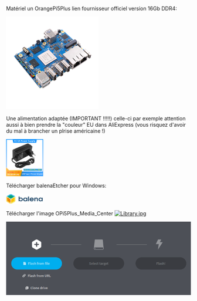 Matériel un OrangePi5Plus lien fournisseur officiel version 16Gb DDR4:

[<img src="https://raw.githubusercontent.com/bbaranoff/OPi5Plus_Media_Center/main/pi5-plus-26.png"  width="50%" height="50%">](https://fr.aliexpress.com/item/1005005585029938.html?gatewayAdapt=glo2fra)

Une alimentation adaptée (IMPORTANT !!!!!) celle-ci par exemple attention aussi à bien prendre la "couleur" EU dans AliExpress (vous risquez d'avoir du mal à brancher un plrise américaine !)

[<img src="https://raw.githubusercontent.com/bbaranoff/OPi5Plus_Media_Center/ef955da02e8918e0d673091ec93c00e14725298e/Orange-Pi-5-adaptateur-d-alimentation-5V-4a-chargeur-20W-USB-Type-C-prise-EU-US.jpg" width="20%" height="20%">](https://fr.aliexpress.com/item/1005005078736401.html?gatewayAdapt=glo2fra)

Télécharger balenaEtcher pour Windows:

[<img src="https://raw.githubusercontent.com/bbaranoff/OPi5Plus_Media_Center/main/balena_logo.svg" width="20%" height="20%">](https://github.com/balena-io/etcher/releases/download/v1.18.11/balenaEtcher-Setup-1.18.11.exe)

Télécharger l'image OPi5Plus_Media_Center  [![Library.jpg](<img src="Library.jpg" width="20%" height="20%">)](https://drive.google.com/file/d/19eOtLbYPvVjBqDh5ySviZfLc3JrUll1e/view?usp=sharing)

![](balena.png)
